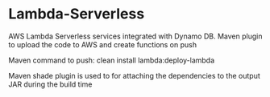 # Lambda-Serverless

AWS Lambda Serverless services integrated with Dynamo DB. Maven plugin to upload the code to AWS and create functions on push

Maven command to push: clean install lambda:deploy-lambda

Maven shade plugin is used to for attaching the dependencies to the output JAR during the build time